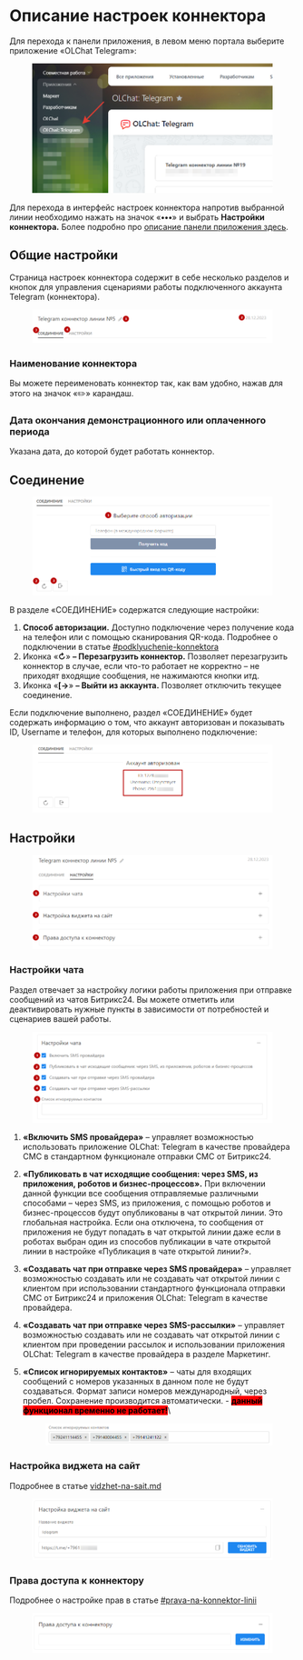 # Описание настроек коннектора

Для перехода к панели приложения, в левом меню портала выберите приложение «OLChat Telegram»:

<figure><img src="../../.gitbook/assets/2024-12-06_17-54-46 (2).png" alt=""><figcaption></figcaption></figure>

Для перехода в интерфейс настроек коннектора напротив выбранной линии необходимо нажать на значок «**•••**» и выбрать **Настройки коннектора.** Более подробно про [описание панели приложения здесь](https://tg.docs.olchat.io/ustanovka-i-nastroika/interfeisy-prilozheniya/opisanie-paneli-prilozheniya).&#x20;

## Общие настройки

Страница настроек коннектора содержит в себе несколько разделов и кнопок для управления сценариями работы подключенного аккаунта Telegram (коннектора).

<figure><img src="../../.gitbook/assets/image (964).png" alt=""><figcaption></figcaption></figure>

### **Наименование коннектора**

Вы можете переименовать коннектор так, как вам удобно, нажав для этого на значок «✏️» карандаш.

### Дата окончания демонстрационного или оплаченного периода

Указана  дата, до которой будет работать коннектор.

## Соединение

<figure><img src="../../.gitbook/assets/image (956).png" alt=""><figcaption></figcaption></figure>

В разделе «СОЕДИНЕНИЕ» содержатся следующие настройки:

1. **Способ авторизации.** Доступно подключение через получение кода на телефон или с помощью сканирования QR-кода. Подробнее о подключении в статье [#podklyuchenie-konnektora](../podklyuchenie-konnektora.md#podklyuchenie-konnektora "mention")
2. Иконка «**↻**» **– Перезагрузить коннектор.** Позволяет перезагрузить коннектор в случае, если что-то работает не корректно – не приходят входящие сообщения, не нажимаются кнопки итд.
3. Иконка «**\[→**» **– Выйти из аккаунта.** Позволяет отключить текущее соединение.

Если подключение выполнено, раздел «СОЕДИНЕНИЕ» будет содержать информацию о том, что аккаунт авторизован и показывать ID, Username и телефон, для которых выполнено подключение:

<figure><img src="../../.gitbook/assets/image (957).png" alt=""><figcaption></figcaption></figure>

## Настройки

<figure><img src="../../.gitbook/assets/image (958).png" alt=""><figcaption></figcaption></figure>

### Настройки чата

Раздел отвечает за настройку логики работы приложения при отправке сообщений из чатов Битрикс24. Вы можете отметить или деактивировать нужные пункты в зависимости от потребностей и сценариев вашей работы.

<figure><img src="../../.gitbook/assets/image (990).png" alt=""><figcaption></figcaption></figure>

1. **«Включить SMS провайдера»** – управляет возможностью использовать приложение OLChat: Telegram в качестве провайдера СМС в стандартном функционале отправки СМС от Битрикс24.
2. **«Публиковать в чат исходящие сообщения: через SMS, из приложения, роботов и бизнес-процессов».** При включении данной функции все сообщения отправляемые различными способами – через SMS, из приложения, с помощью роботов и бизнес-процессов будут опубликованы в чат открытой линии. Это глобальная настройка. Если она отключена, то сообщения от приложения не будут попадать в чат открытой линии даже если в роботах выбран один из способов публикации в чате открытой линии в настройке «Публикация в чате открытой линии?».
3. **«Создавать чат при отправке через SMS провайдера»** – управляет возможностью создавать или не создавать чат открытой линии с клиентом при использовании стандартного функционала отправки СМС от Битрикс24 и приложения OLChat: Telegram в качестве провайдера.
4. **«Создавать чат при отправке через SMS-рассылки»** – управляет возможностью создавать или не создавать чат открытой линии с клиентом при проведении рассылок и использовании приложения OLChat: Telegram в качестве провайдера в разделе Маркетинг.
5.  **«Список игнорируемых контактов»** – чаты для входящих сообщений с номеров указанных в данном поле не будут создаваться. Формат записи номеров международный, через пробел. Сохранение производится автоматически. - <mark style="background-color:red;">**данный функционал временно не работает!**</mark>\


    <figure><img src="../../.gitbook/assets/image (991).png" alt=""><figcaption></figcaption></figure>

### Настройка виджета на сайт

Подробнее в статье [vidzhet-na-sait.md](../../vozmozhnosti/vidzhet-na-sait.md "mention")

<figure><img src="../../.gitbook/assets/image (973).png" alt=""><figcaption></figcaption></figure>

### Права доступа к коннектору

Подробнее о настройке прав в статье [#prava-na-konnektor-linii](../nastroika-prav-dlya-raboty-s-prilozheniem-olchat.md#prava-na-konnektor-linii "mention")

<figure><img src="../../.gitbook/assets/image (962).png" alt=""><figcaption></figcaption></figure>
